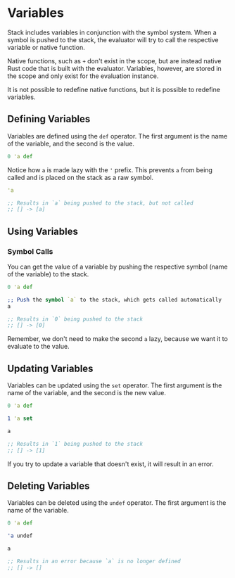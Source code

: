 # Variables

Stack includes variables in conjunction with the symbol system. When a symbol is pushed to the stack, the evaluator will try to call the respective variable or native function.

Native functions, such as `+` don't exist in the scope, but are instead native Rust code that is built with the evaluator. Variables, however, are stored in the scope and only exist for the evaluation instance.

It is not possible to redefine native functions, but it is possible to redefine variables.

## Defining Variables

Variables are defined using the `def` operator. The first argument is the name of the variable, and the second is the value.

```clojure
0 'a def
```

Notice how `a` is made lazy with the `'` prefix. This prevents `a` from being called and is placed on the stack as a raw symbol.

```clojure
'a

;; Results in `a` being pushed to the stack, but not called
;; [] -> [a]
```

## Using Variables

### Symbol Calls

You can get the value of a variable by pushing the respective symbol (name of the variable) to the stack.

```clojure
0 'a def

;; Push the symbol `a` to the stack, which gets called automatically
a

;; Results in `0` being pushed to the stack
;; [] -> [0]
```

Remember, we don't need to make the second `a` lazy, because we want it to evaluate to the value.

## Updating Variables

Variables can be updated using the `set` operator. The first argument is the name of the variable, and the second is the new value.

```clojure
0 'a def

1 'a set

a

;; Results in `1` being pushed to the stack
;; [] -> [1]
```

If you try to update a variable that doesn't exist, it will result in an error.

## Deleting Variables

Variables can be deleted using the `undef` operator. The first argument is the name of the variable.

```clojure
0 'a def

'a undef

a

;; Results in an error because `a` is no longer defined
;; [] -> []
```